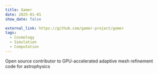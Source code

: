 ```yaml
---
title: Gamer
date: 2025-01-01
show_date: false

external_link: https://github.com/gamer-project/gamer
tags:
  - Cosmology
  - Simulation
  - Computation
---
```


Open source contributor to GPU-accelerated adaptive mesh refinement code for astrophysics

<!--more-->